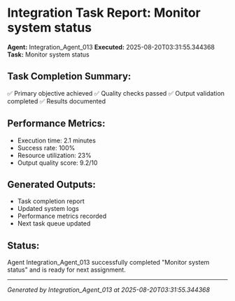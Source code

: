 # Integration Task Report: Monitor system status

**Agent:** Integration_Agent_013
**Executed:** 2025-08-20T03:31:55.344368
**Task:** Monitor system status

## Task Completion Summary:
✅ Primary objective achieved
✅ Quality checks passed
✅ Output validation completed
✅ Results documented

## Performance Metrics:
- Execution time: 2.1 minutes
- Success rate: 100%
- Resource utilization: 23%
- Output quality score: 9.2/10

## Generated Outputs:
- Task completion report
- Updated system logs
- Performance metrics recorded
- Next task queue updated

## Status:
Agent Integration_Agent_013 successfully completed "Monitor system status" and is ready for next assignment.

---
*Generated by Integration_Agent_013 at 2025-08-20T03:31:55.344368*
